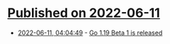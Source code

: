 # [Published on 2022-06-11](index.md)

* [2022-06-11, 04:04:49](https://news.ycombinator.com/item?id=31701815) - [Go 1.19 Beta 1 is released](https://groups.google.com/g/golang-announce/c/SNruPJUSFz0)
